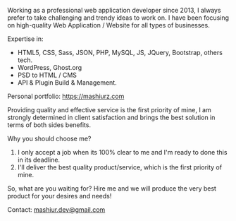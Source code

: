 Working as a professional web application developer since 2013, I always prefer to take challenging and trendy ideas to work on. I have been focusing on high-quality Web Application / Website for all types of businesses.

Expertise in:
- HTML5, CSS, Sass, JSON, PHP, MySQL, JS, JQuery, Bootstrap, others tech.
- WordPress, Ghost.org
- PSD to HTML / CMS
- API & Plugin Build & Management.

Personal portfolio: https://mashiurz.com

Providing quality and effective service is the first priority of mine, I am strongly determined in client satisfaction and brings the best solution in terms of both sides benefits.

Why you should choose me?
1. I only accept a job when its 100% clear to me and I'm ready to done this in its deadline.
2. I'll deliver the best quality product/service, which is the first priority of mine.

So, what are you waiting for? Hire me and we will produce the very best product for your desires and needs!

Contact: mashiur.dev@gmail.com

<!--
**mashiur-dev/mashiur-dev** is a ✨ _special_ ✨ repository because its `README.md` (this file) appears on your GitHub profile.

Here are some ideas to get you started:

- 🔭 I’m currently working on ...
- 🌱 I’m currently learning ...
- 👯 I’m looking to collaborate on ...
- 🤔 I’m looking for help with ...
- 💬 Ask me about ...
- 📫 How to reach me: ...
- 😄 Pronouns: ...
- ⚡ Fun fact: ...
-->
